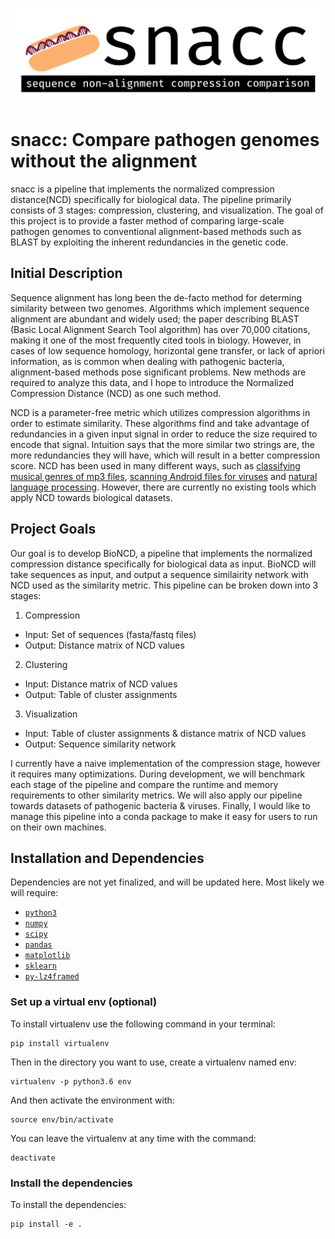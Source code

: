 ![logo](https://github.com/SweetiePi/bioncd-hackseq/blob/master/logo/snacc-header.jpg)
# snacc: Compare pathogen genomes without the alignment
snacc is a pipeline that implements the normalized compression distance(NCD) specifically for biological data. The pipeline primarily consists of 3 stages: compression, clustering, and visualization. The goal of this project is to provide a faster method of comparing large-scale pathogen genomes to conventional alignment-based methods such as BLAST by exploiting the inherent redundancies in the genetic code.

## Initial Description
Sequence alignment has long been the de-facto method for determing similarity between two genomes. Algorithms which implement sequence alignment are abundant and widely used; the paper describing BLAST (Basic Local Alignment Search Tool algorithm) has over 70,000 citations, making it one of the most frequently cited tools in biology. However, in cases of low sequence homology, horizontal gene transfer, or lack of apriori information, as is common when dealing with pathogenic bacteria, alignment-based methods pose significant problems. New methods are required to analyze this data, and I hope to introduce the Normalized Compression Distance (NCD) as one such method.

NCD is a parameter-free metric which utilizes compression algorithms in order to estimate similarity. These algorithms find and take advantage of redundancies in a given input signal in order to reduce the size required to encode that signal. Intuition says that the more similar two strings are, the more redundancies they will have, which will result in a better compression score. NCD has been used in many different ways, such as [classifying musical genres of mp3 files](https://homepages.cwi.nl/~paulv/papers/music.pdf), [scanning Android files for viruses](https://link.springer.com/article/10.1007/s11416-015-0260-0) and [natural language processing](http://www.aclweb.org/anthology/P10-2015). However, there are currently no existing tools which apply NCD towards biological datasets.

## Project Goals
Our goal is to develop BioNCD, a pipeline that implements the normalized compression distance specifically for biological data as input. BioNCD will take sequences as input, and output a sequence similairity network with NCD used as the similarity metric. This pipeline can be broken down into 3 stages:

1) Compression
* Input: Set of sequences (fasta/fastq files)
* Output: Distance matrix of NCD values

2) Clustering
* Input: Distance matrix of NCD values
* Output: Table of cluster assignments

3) Visualization
* Input: Table of cluster assignments & distance matrix of NCD values
* Output: Sequence similarity network

I currently have a naive implementation of the compression stage, however it requires many optimizations. During development, we will benchmark each stage of the pipeline and compare the runtime and memory requirements to other similarity metrics. We will also apply our pipeline towards datasets of pathogenic bacteria & viruses. Finally, I would like to manage this pipeline into a conda package to make it easy for users to run on their own machines.

## Installation and Dependencies
Dependencies are not yet finalized, and will be updated here. Most likely we will require:
- [`python3`](https://python.org)
- [`numpy`](https://numpy.org)
- [`scipy`](https://scipy.org)
- [`pandas`](https://pandas.pydata.org)
- [`matplotlib`](https://matplotlib.org)
- [`sklearn`](http://scikit-learn.org/stable/)
- [`py-lz4framed`](https://github.com/Iotic-Labs/py-lz4framed)

### Set up a virtual env (optional)
To install virtualenv use the following command in your terminal:

    pip install virtualenv

Then in the directory you want to use, create a virtualenv named env:

    virtualenv -p python3.6 env

And then activate the environment with:

    source env/bin/activate

You can leave the virtualenv at any time with the command:

    deactivate

### Install the dependencies

To install the dependencies:

    pip install -e .
